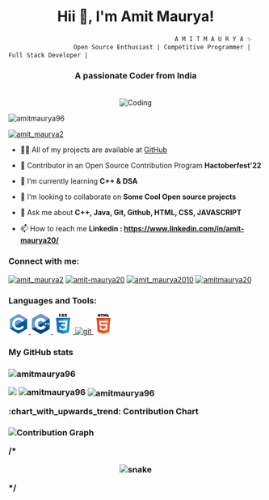 <h1 align="center">Hii 👋, I'm Amit Maurya! </h1>

                                                  A M I T M A U R Y A ✨
                      Open Source Enthusiast | Competitive Programmer | Full Stack Developer |

<h3 align="center">A passionate Coder from India</h3>
<br>
<div align="center">
<img align="center" alt="Coding" width="400" src="https://cdn.dribbble.com/users/1162077/screenshots/3848914/programmer.gif">
</div>
<p align="left"> <img src="https://komarev.com/ghpvc/?username=amitmaurya96&label=Profile%20views&color=0e75b6&style=flat" alt="amitmaurya96" /> </p>

<p align="left"> <a href="https://twitter.com/amit_maurya2" target="blank"><img src="https://img.shields.io/twitter/follow/amit_maurya2?logo=twitter&style=for-the-badge" alt="amit_maurya2" /></a> </p>

- 👨‍💻 All of my projects are available at [GitHub](https://github.com/amitMaurya96)

- 🔭 Contributor in an Open Source Contribution Program **Hactoberfest'22**

- 🌱 I’m currently learning **C++ & DSA**

- 👯 I’m looking to collaborate on **Some Cool Open source projects**

- 💬 Ask me about **C++, Java, Git, Github, HTML, CSS, JAVASCRIPT**

- 📫 How to reach me **Linkedin : https://www.linkedin.com/in/amit-maurya20/**


<h3 align="left">Connect with me:</h3>
<p align="left">
<a href="https://twitter.com/amit_maurya2" target="blank"><img align="center" src="https://raw.githubusercontent.com/rahuldkjain/github-profile-readme-generator/master/src/images/icons/Social/twitter.svg" alt="amit_maurya2" height="30" width="40" /></a>
<a href="https://www.linkedin.com/in/amit-maurya20/" target="blank"><img align="center" src="https://raw.githubusercontent.com/rahuldkjain/github-profile-readme-generator/master/src/images/icons/Social/linked-in-alt.svg" alt="amit-maurya20" height="30" width="40" /></a>
<a href="https://www.instagram.com/amit_maurya2010/" target="blank"><img align="center" src="https://raw.githubusercontent.com/rahuldkjain/github-profile-readme-generator/master/src/images/icons/Social/instagram.svg" alt="amit_maurya2010" height="30" width="40" /></a>
<a href="https://www.codechef.com/users/amitmaurya20" target="blank"><img align="center" src="https://cdn.jsdelivr.net/npm/simple-icons@3.1.0/icons/codechef.svg" alt="amitmaurya20" height="30" width="40" /></a>
</p>

<h3 align="left">Languages and Tools:</h3>
<p align="left"> <a href="https://www.cprogramming.com/" target="_blank" rel="noreferrer"> <img src="https://raw.githubusercontent.com/devicons/devicon/master/icons/c/c-original.svg" alt="c" width="40" height="40"/> </a> <a href="https://www.w3schools.com/cpp/" target="_blank" rel="noreferrer"> <img src="https://raw.githubusercontent.com/devicons/devicon/master/icons/cplusplus/cplusplus-original.svg" alt="cplusplus" width="40" height="40"/> </a> <a href="https://www.w3schools.com/css/" target="_blank" rel="noreferrer"> <img src="https://raw.githubusercontent.com/devicons/devicon/master/icons/css3/css3-original-wordmark.svg" alt="css3" width="40" height="40"/> </a> <a href="https://git-scm.com/" target="_blank" rel="noreferrer"> <img src="https://www.vectorlogo.zone/logos/git-scm/git-scm-icon.svg" alt="git" width="40" height="40"/> </a> <a href="https://www.w3.org/html/" target="_blank" rel="noreferrer"> <img src="https://raw.githubusercontent.com/devicons/devicon/master/icons/html5/html5-original-wordmark.svg" alt="html5" width="40" height="40"/> </a> </p>

<h3>My GitHub stats<h3>
<p align="left"> <img src="https://komarev.com/ghpvc/?username=amitmaurya96&label=Profile%20views&color=0e75b6&style=flat" alt="amitmaurya96" /> </p>

<p>
  <img width="49%" src="https://github-readme-stats.vercel.app/api?username=amitmaurya96&&show_icons=true&title_color=ffffff&icon_color=bb2acf&text_color=daf7dc&bg_color=151515">
  <img width="49%"   src="https://github-readme-streak-stats.herokuapp.com/?user=amitmaurya96&theme=nightowl&hide_border=true&fire=DD2727" alt="amitmaurya96" />
  <img width="40%" align="center"  src="https://github-readme-stats.vercel.app/api/top-langs?username=amitmaurya96&color=0e75b6&style=flat&theme=nightowl&hide_border=true" alt="amitmaurya96" />
</p>


<summary>:chart_with_upwards_trend: Contribution Chart </summary>
   <br/>
   <img src="https://activity-graph.herokuapp.com/graph?username=amitmaurya96&theme=xcode" alt="Contribution Graph" align="center" />

/*<p align="center">
  <img src="https://raw.githubusercontent.com/amitmaurya96/amitmaurya96/output/github-contribution-grid-snake.svg" alt="snake"></center>
</p>*/
